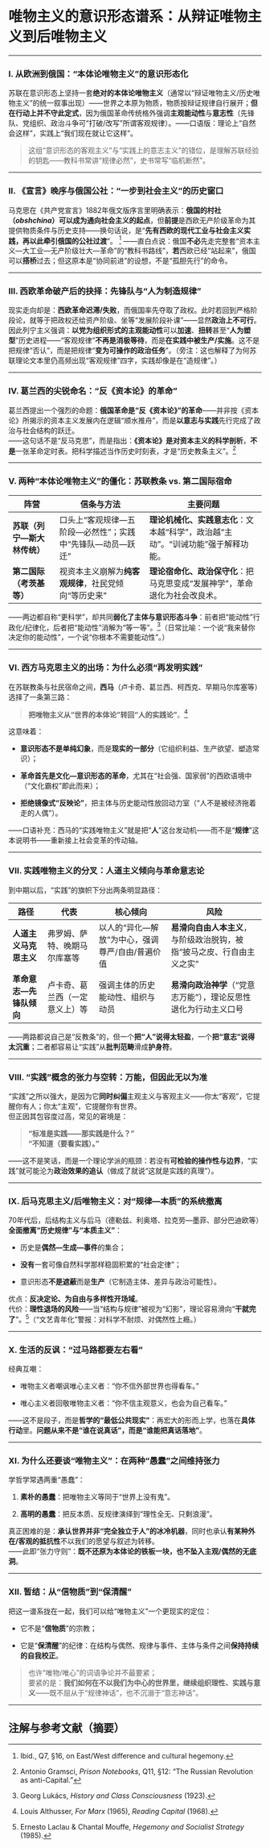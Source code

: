# **唯物主义的意识形态谱系：从辩证唯物主义到后唯物主义**

---

### Ⅰ. 从欧洲到俄国：**“本体论唯物主义”的意识形态化**

苏联在意识形态上坚持一套**绝对的本体论唯物主义**（通常以“辩证唯物主义/历史唯物主义”的统一叙事出现）——世界之本原为物质，物质按辩证规律自行展开；**但在行动上并不守此定式**，因为俄国革命传统格外强调**主观能动性**与**意志性**（先锋队、党组织、政治斗争可“打破/改写”所谓客观规律）。——口语版：理论上“自然会这样”，实践上“我们现在就让它这样”。

> 这组“意识形态的客观主义”与“实践上的意志主义”的错位，是理解苏联经验的钥匙——教科书常讲“规律必然”，史书常写“临机断然”。

---

### Ⅱ. 《宣言》晚序与俄国公社：**“一步到社会主义”的历史窗口**

马克思在《共产党宣言》1882年俄文版序言里明确表示：**俄国的村社（*obshchina*）可以成为通向社会主义的起点**，但**前提**是西欧无产阶级革命为其提供物质条件与历史支持——换句话说，是“**先有西欧的现代工业与社会主义实践，再以此牵引俄国的公社过渡**”。 [^2] 
——直白点说：俄国**不必**先走完整套“资本主义—大工业—无产阶级壮大—革命”的“教科书路线”，**若**西欧已经“站起来”，俄国可以**搭桥**过去；但这原本是“协同前进”的设想，不是“孤胆先行”的命令。

---

### Ⅲ. 西欧革命破产后的抉择：**先锋队与“人为制造规律”**

现实走向却是：**西欧革命迟滞/失败**，而俄国率先夺取了政权。此时若回到严格阶段论，就等于把政权还给资产阶级、坐等“发展阶段补课”——显然**政治上不可行**。  
因此列宁主义强调：**以党为组织形式的主观能动性**可以**加速**、**扭转**甚至“**人为塑型**”历史进程——“客观规律”**不再是消极等待**，而是**在实践中被生产/实施**。这不是把规律“否认”，而是把规律“**变为可操作的政治任务**”。（旁注：这也解释了为何苏联理论文本里仍高频出现“客观规律”四字，实践却像是在“造规律”。）

---

### Ⅳ. 葛兰西的尖锐命名：**“反《资本论》的革命”**

葛兰西提出一个强烈的命题：**俄国革命是“反《资本论》”的革命**——并非按《资本论》所揭示的资本主义发展内在逻辑“顺水推舟”，而是**以意志与实践**先行完成了政治与社会结构的跃迁。  
——这句话不是“反马克思”，而是指出：**《资本论》是对资本主义的科学剖析**，**不是**一张革命定时表。把科学描述当作历史时刻表，才是“历史教条主义”。[^1]

---

### Ⅴ. 两种“本体论唯物主义”的僵化：**苏联教条 vs. 第二国际宿命**

| 阵营               | 信条与方法                            | 主要问题                               |
| ---------------- | -------------------------------- | --------------------------------------------- |
| **苏联（列宁—斯大林传统）** | 口头上“客观规律—五阶段—必然性”；实践中“先锋队—动员—跃迁” | **理论机械化、实践意志化**：文本越“科学”，政治越“主动”。“训诫功能”强于解释功能。 |
| **第二国际（考茨基等）**   | 视资本主义崩解为**纯客观规律**，社民党倾向“等历史来”    | **理论宿命化、政治保守化**：把马克思变成“发展神学”，革命退化为社会改良术。      |

——两边都自称“更科学”，却共同**弱化了主体与意识形态斗争**：前者把“能动性”行政化/纪律化，后者把“能动性”消解为“等一等”。[^3]（日常比喻：一个说“我来替你决定你的能动性”，一个说“你根本不需要能动性”。）

---

### Ⅵ. 西方马克思主义的出场：**为什么必须“再发明实践”**

在苏联教条与社民宿命之间，**西马**（卢卡奇、葛兰西、柯西克、早期马尔库塞等）选择了一条第三路：

> **把唯物主义从“世界的本体论”转回“人的实践论”**。[^4]

这意味着：

- **意识形态不是单纯幻象**，而是**现实的一部分**（它组织利益、生产欲望、塑造常识）；

- **革命首先是文化—意识形态的革命**，尤其在“社会强、国家弱”的西欧语境中（“文化霸权”即此而来）；

- **拒绝镜像式“反映论”**，把主体与历史能动性放回动力室（“人不是被经济拖着走的人偶”）。

——口语补充：西马的“实践唯物主义”就是把“**人**”这台发动机——而不是“**规律**”这本说明书——重新接上社会变革的传动轴。

---

### Ⅶ. 实践唯物主义的分叉：**人道主义倾向与革命意志论**

到中期以后，“实践”的旗帜下分出两条明显路径：

| 路径             | 代表              | 核心倾向                       | 风险                           |
| -------------- | --------------- | -------------------------- | -------------------------------------- |
| **人道主义马克思主义**  | 弗罗姆、萨特、晚期马尔库塞等  | 以人的“异化—解放”为中心，强调尊严/自由/普遍价值 | **易滑向自由人本主义**，与阶级政治脱钩，被指“披马之皮、行自由主义之实” |
| **革命意志—先锋队倾向** | 卢卡奇、葛兰西（一定意义上）等 | 强调主体的历史能动性、组织与动员           | **易滑向政治神学**（“党意志万能”），理论反思性退化为行动主义口号    |

——两路都说自己是“反教条”的，但一个**把“人”说得太轻盈**，一个**把“意志”说得太沉重**；二者都容易让“实践”从**批判范畴**滑成**护身符**。

---

### Ⅷ. “实践”概念的张力与空转：**万能，但因此无以为准**

“实践”之所以强大，是因为它**同时纠偏**主观主义与客观主义——你太“客观”，它提醒你有人；你太“主观”，它提醒你有世界。  
但正因其包容度过高，常见的窘境是：

> **“标准是实践——那实践是什么？”**  
> **“不知道（要看实践）。”**

——这不是笑话，而是一个理论学派的瓶颈：若没有**可检验的操作性与边界**，“实践”就可能沦为**政治效果的追认**（做成了就说“这就是实践的真理”）。

---

### Ⅸ. 后马克思主义/后唯物主义：**对“规律—本质”的系统撤离**

70年代后，后结构主义与后马（德勒兹、利奥塔、拉克劳—墨菲、部分巴迪欧等）**全面撤离“历史规律”与“本质主义”**：

- 历史是**偶然—生成—事件**的集合；

- **没有**一套可像自然科学那样稳固积累的“社会定律”；

- 意识形态**不是遮蔽**而是**生产**（它制造主体、差异与政治可能性）。

优点：**反决定论、为自由与多样性开场域**。  
代价：**理性退场的风险**——当“结构与规律”被视为“幻影”，理论容易滑向“**干就完了**”。[^5]（“文艺青年化”警报：对科学不耐烦、对偶然性上瘾。）

---

### Ⅹ. 生活的反讽：**“过马路都要左右看”**

经典互嘲：

- 唯物主义者嘲讽唯心主义者：“你不信外部世界也得看车。”

- 唯心主义者回敬唯物主义者：“你不信主观意义，也会为自己看车。”

——这不是段子，而是**哲学的“最低公共现实”**：再宏大的形而上学，也落在**具体行动**里。**问题从来不是“谁在说真话”，而是“谁能把真话落地”**。

---

### Ⅺ. 为什么还要谈“唯物主义”：**在两种“愚蠢”之间维持张力**

学哲学常遇两重“愚蠢”：

1. **素朴的愚蠢**：把唯物主义等同于“世界上没有鬼”。

2. **高明的愚蠢**：把反本质、反规律演绎到“理性全无、只剩浪漫”。

真正困难的是：**承认世界并非“完全独立于人”的冰冷机器**，同时也承认**有某种外在/客观的抵抗性**不以我们的愿望与叙述为转移。  
——此即“张力守则”：**既不还原为本体论的铁板一块，也不坠入主观/偶然的无底洞**。

---

### Ⅻ. 暂结：**从“信物质”到“保清醒”**

把这一谱系拢在一起，我们可以给“唯物主义”一个更现实的定位：

- 它不是“**信物质**”的宗教；

- 它是“**保清醒**”的纪律：在结构与偶然、规律与事件、主体与条件之间**保持持续的自我校正**。

> 也许“唯物/唯心”的词语争论并不最要紧；  
> 要紧的是：**我们如何在不以我们为中心的世界里，继续组织理性、实践与意义**——既不屈从于“规律神话”，也不沉溺于“意志神话”。

---

## 注解与参考文献（摘要）
 
[^1]: Antonio Gramsci, *Prison Notebooks*, Q11, §12: “The Russian Revolution as anti-Capital.”  

[^2]: Ibid., Q7, §16, on East/West difference and cultural hegemony.

[^3]: Georg Lukács, *History and Class Consciousness* (1923). 

[^4]: Louis Althusser, *For Marx* (1965), *Reading Capital* (1968).  

[^5]: Ernesto Laclau & Chantal Mouffe, *Hegemony and Socialist Strategy* (1985).
